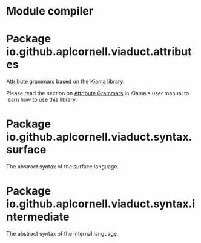 # Module compiler

# Package io.github.aplcornell.viaduct.attributes

Attribute grammars based on the [Kiama](https://github.com/inkytonik/kiama) library.

Please read the section on
[Attribute Grammars](https://github.com/inkytonik/kiama/blob/master/wiki/Attribution.md)
in Kiama's user manual to learn how to use this library.

# Package io.github.aplcornell.viaduct.syntax.surface

The abstract syntax of the surface language.

# Package io.github.aplcornell.viaduct.syntax.intermediate

The abstract syntax of the internal language.

